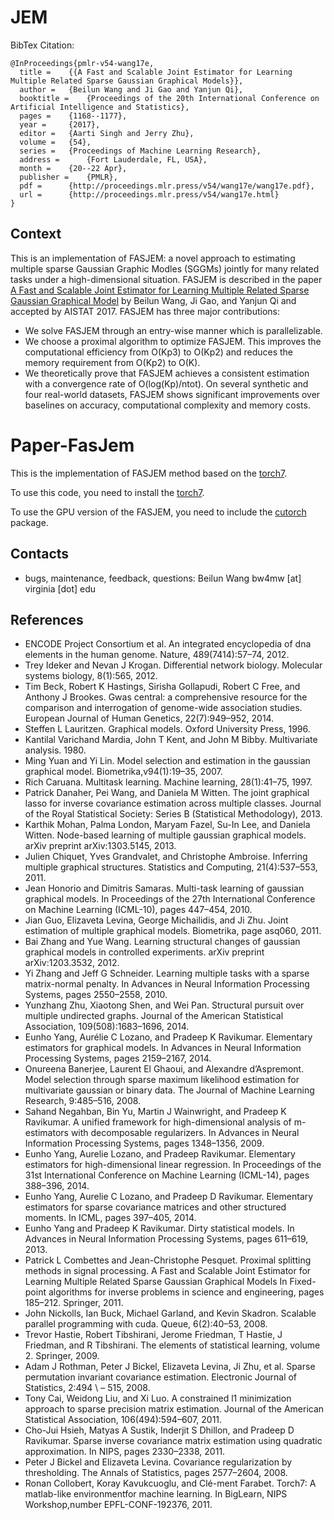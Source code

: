 # JEM

BibTex Citation:
```
@InProceedings{pmlr-v54-wang17e,
  title =    {{A Fast and Scalable Joint Estimator for Learning Multiple Related Sparse Gaussian Graphical Models}},
  author =   {Beilun Wang and Ji Gao and Yanjun Qi},
  booktitle =    {Proceedings of the 20th International Conference on Artificial Intelligence and Statistics},
  pages =    {1168--1177},
  year =     {2017},
  editor =   {Aarti Singh and Jerry Zhu},
  volume =   {54},
  series =   {Proceedings of Machine Learning Research},
  address =      {Fort Lauderdale, FL, USA},
  month =    {20--22 Apr},
  publisher =    {PMLR},
  pdf =      {http://proceedings.mlr.press/v54/wang17e/wang17e.pdf},
  url =      {http://proceedings.mlr.press/v54/wang17e.html}
}
```
## Context
This is an implementation of FASJEM: a novel approach to estimating multiple sparse Gaussian Graphic Modles (SGGMs) jointly for many related tasks under a high-dimensional situation.  FASJEM is described in the paper [A Fast and Scalable Joint Estimator for Learning Multiple Related Sparse Gaussian Graphical Model](https://arxiv.org/abs/1702.02715) by Beilun Wang, Ji Gao, and Yanjun Qi and accepted by AISTAT 2017.  FASJEM has three major contributions:

- We solve FASJEM through an entry-wise manner which is parallelizable.
- We choose a proximal algorithm to optimize FASJEM. This improves the computational efficiency from O(Kp3) to O(Kp2) and reduces the memory requirement from O(Kp2) to O(K).
- We theoretically prove that FASJEM achieves a consistent estimation with a convergence rate of O(log(Kp)/ntot). On several synthetic and four real-world datasets, FASJEM shows significant improvements over baselines on accuracy, computational complexity and memory costs.

# Paper-FasJem
This is the implementation of FASJEM method based on the [torch7](http://torch.ch/).

To use this code, you need to install the [torch7](http://torch.ch/).

To use the GPU version of the FASJEM, you need to include the [cutorch](https://github.com/torch/cutorch) package.

## Contacts
- bugs, maintenance, feedback, questions: Beilun Wang bw4mw [at] virginia [dot] edu

## References
- ENCODE Project Consortium et al. An integrated encyclopedia of dna elements in the human genome. Nature, 489(7414):57–74, 2012.
- Trey Ideker and Nevan J Krogan. Differential network biology. Molecular systems biology, 8(1):565, 2012.
- Tim Beck, Robert K Hastings, Sirisha Gollapudi, Robert C Free, and Anthony J Brookes. Gwas central: a comprehensive resource for the comparison and interrogation of genome-wide association studies. European Journal of Human Genetics, 22(7):949–952, 2014.
- Steffen L Lauritzen. Graphical models. Oxford University Press, 1996.
- Kantilal Varichand Mardia, John T Kent, and John M Bibby. Multivariate analysis. 1980.
- Ming Yuan and Yi Lin. Model selection and estimation in the gaussian graphical model. Biometrika,v94(1):19–35, 2007.
- Rich Caruana. Multitask learning. Machine learning, 28(1):41–75, 1997.
- Patrick Danaher, Pei Wang, and Daniela M Witten. The joint graphical lasso for inverse covariance estimation across multiple classes. Journal of the Royal Statistical Society: Series B (Statistical Methodology), 2013.
- Karthik Mohan, Palma London, Maryam Fazel, Su-In Lee, and Daniela Witten. Node-based learning of multiple gaussian graphical models. arXiv preprint arXiv:1303.5145, 2013.
- Julien Chiquet, Yves Grandvalet, and Christophe Ambroise. Inferring multiple graphical structures. Statistics and Computing, 21(4):537–553, 2011.
- Jean Honorio and Dimitris Samaras. Multi-task learning of gaussian graphical models. In Proceedings of the 27th International Conference on Machine Learning (ICML-10), pages 447–454, 2010.
- Jian Guo, Elizaveta Levina, George Michailidis,
and Ji Zhu. Joint estimation of multiple graphical
models. Biometrika, page asq060, 2011.
- Bai Zhang and Yue Wang. Learning structural changes of gaussian graphical models in controlled experiments. arXiv preprint arXiv:1203.3532, 2012.
- Yi Zhang and Jeff G Schneider. Learning multiple tasks with a sparse matrix-normal penalty. In Advances in Neural Information Processing Systems, pages 2550–2558, 2010.
- Yunzhang Zhu, Xiaotong Shen, and Wei Pan. Structural pursuit over multiple undirected graphs. Journal of the American Statistical Association, 109(508):1683–1696, 2014.
- Eunho Yang, Aurélie C Lozano, and Pradeep K Ravikumar. Elementary estimators for graphical models. In Advances in Neural Information Processing Systems, pages 2159–2167, 2014.
- Onureena Banerjee, Laurent El Ghaoui, and Alexandre d’Aspremont. Model selection through sparse maximum likelihood estimation for multivariate gaussian or binary data. The Journal of Machine Learning Research, 9:485–516, 2008.
- Sahand Negahban, Bin Yu, Martin J Wainwright, and Pradeep K Ravikumar. A unified framework for high-dimensional analysis of m-estimators with decomposable regularizers. In Advances in Neural Information Processing Systems, pages 1348–1356, 2009.
- Eunho Yang, Aurelie Lozano, and Pradeep Ravikumar. Elementary estimators for high-dimensional linear regression. In Proceedings of the 31st International Conference on Machine Learning (ICML-14), pages 388–396, 2014.
- Eunho Yang, Aurelie C Lozano, and Pradeep D Ravikumar. Elementary estimators for sparse covariance matrices and other structured moments. In ICML, pages 397–405, 2014.
- Eunho Yang and Pradeep K Ravikumar. Dirty statistical models. In Advances in Neural Information Processing Systems, pages 611–619, 2013.
- Patrick L Combettes and Jean-Christophe Pesquet. Proximal splitting methods in signal processing. A Fast and Scalable Joint Estimator for Learning Multiple Related Sparse Gaussian Graphical Models In Fixed-point algorithms for inverse problems in science and engineering, pages 185–212. Springer, 2011.
- John Nickolls, Ian Buck, Michael Garland, and Kevin Skadron. Scalable parallel programming with cuda. Queue, 6(2):40–53, 2008.
- Trevor Hastie, Robert Tibshirani, Jerome Friedman, T Hastie, J Friedman, and R Tibshirani. The elements of statistical learning, volume 2. Springer, 2009.
- Adam J Rothman, Peter J Bickel, Elizaveta Levina, Ji Zhu, et al. Sparse permutation invariant covariance estimation. Electronic Journal of Statistics, 2:494 \	– 515, 2008.
- Tony Cai, Weidong Liu, and Xi Luo. A constrained l1 minimization approach to sparse precision matrix estimation. Journal of the American Statistical Association, 106(494):594–607, 2011.
- Cho-Jui Hsieh, Matyas A Sustik, Inderjit S Dhillon, and Pradeep D Ravikumar. Sparse inverse covariance matrix estimation using quadratic approximation. In NIPS, pages 2330–2338, 2011.
- Peter J Bickel and Elizaveta Levina. Covariance regularization by thresholding. The Annals of Statistics, pages 2577–2604, 2008.
- Ronan Collobert, Koray Kavukcuoglu, and Clé-ment Farabet. Torch7: A matlab-like environmentfor machine learning. In BigLearn, NIPS Workshop,number EPFL-CONF-192376, 2011.